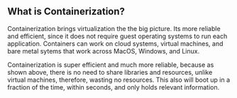 ## What is Containerization?

Containerization brings virtualization the the big picture. Its more reliable and efficient, since it does not require guest operating systems to run each application. Containers can work on cloud systems, virtual machines, and bare metal sytems that work across MacOS, Windows, and Linux.


Containerization is super efficient and much more reliable, because as shown above, there is no need to share libraries and resources, unlike virtual machines, therefore, wasting no resources. This also will boot up in a fraction of the time, within seconds, and only holds relevant information. 

